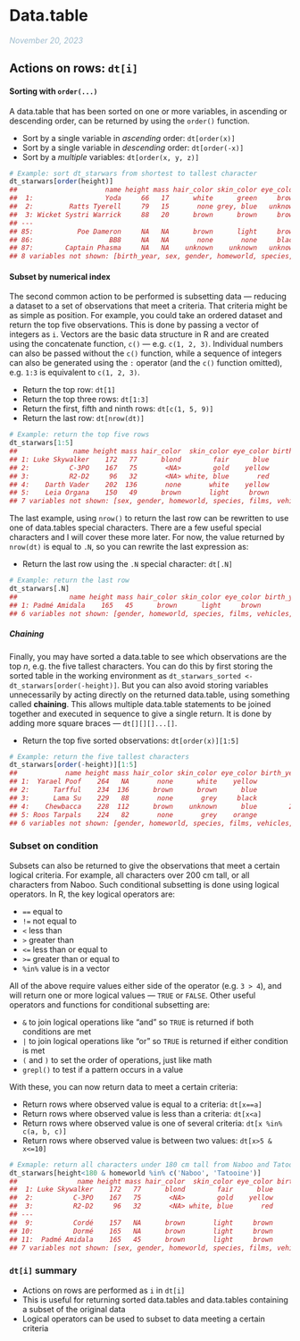 Data.table
================
<em style='color:#00508060;'>November 20, 2023</em>

<!--
- Example data
- `dt[i, j, by]` For SQL users: `from[where, select, group by]`
- Vectors & data types, lists, data frames, data tables
- creating/converting data.tables -->

## Actions on rows: `dt[i]`

#### Sorting with `order(...)`

A data.table that has been sorted on one or more variables, in ascending
or descending order, can be returned by using the `order()` function.

- Sort by a single variable in *ascending* order: `dt[order(x)]`
- Sort by a single variable in *descending* order: `dt[order(-x)]`
- Sort by a *multiple* variables: `dt[order(x, y, z)]`

``` r
# Example: sort dt_starwars from shortest to tallest character
dt_starwars[order(height)]
##                      name height mass hair_color skin_color eye_color
##  1:                  Yoda     66   17      white      green     brown
##  2:         Ratts Tyerell     79   15       none grey, blue   unknown
##  3: Wicket Systri Warrick     88   20      brown      brown     brown
## ---                                                                  
## 85:           Poe Dameron     NA   NA      brown      light     brown
## 86:                   BB8     NA   NA       none       none     black
## 87:        Captain Phasma     NA   NA    unknown    unknown   unknown
## 8 variables not shown: [birth_year, sex, gender, homeworld, species, films, vehicles, starships]
```

#### Subset by numerical index

The second common action to be performed is subsetting data — reducing a
dataset to a set of observations that meet a criteria. That criteria
might be as simple as position. For example, you could take an ordered
dataset and return the top five observations. This is done by passing a
vector of integers as `i`. Vectors are the basic data structure in R and
are created using the concatenate function, `c()` — e.g. `c(1, 2, 3)`.
Individual numbers can also be passed without the `c()` function, while
a sequence of integers can also be generated using the `:` operator (and
the `c()` function omitted), e.g. `1:3` is equivalent to `c(1, 2, 3)`.

- Return the top row: `dt[1]`
- Return the top three rows: `dt[1:3]`
- Return the first, fifth and ninth rows: `dt[c(1, 5, 9)]`
- Return the last row: `dt[nrow(dt)]`

``` r
# Example: return the top five rows
dt_starwars[1:5]
##              name height mass hair_color  skin_color eye_color birth_year
## 1: Luke Skywalker    172   77      blond        fair      blue       19.0
## 2:          C-3PO    167   75       <NA>        gold    yellow      112.0
## 3:          R2-D2     96   32       <NA> white, blue       red       33.0
## 4:    Darth Vader    202  136       none       white    yellow       41.9
## 5:    Leia Organa    150   49      brown       light     brown       19.0
## 7 variables not shown: [sex, gender, homeworld, species, films, vehicles, starships]
```

The last example, using `nrow()` to return the last row can be rewritten
to use one of data.tables special characters. There are a few useful
special characters and I will cover these more later. For now, the value
returned by `nrow(dt)` is equal to `.N`, so you can rewrite the last
expression as:

- Return the last row using the `.N` special character: `dt[.N]`

``` r
# Example: return the last row
dt_starwars[.N]
##             name height mass hair_color skin_color eye_color birth_year    sex
## 1: Padmé Amidala    165   45      brown      light     brown         46 female
## 6 variables not shown: [gender, homeworld, species, films, vehicles, starships]
```

##### Chaining

Finally, you may have sorted a data.table to see which observations are
the top *n*, e.g. the five tallest characters. You can do this by first
storing the sorted table in the working environment as
`dt_starwars_sorted <- dt_starwars[order(-height)]`. But you can also
avoid storing variables unnecessarily by acting directly on the returned
data.table, using something called **chaining**. This allows multiple
data.table statements to be joined together and executed in sequence to
give a single return. It is done by adding more square braces —
`dt[][][]...[]`.

- Return the top five sorted observations: `dt[order(x)][1:5]`

``` r
# Example: return the five tallest characters
dt_starwars[order(-height)][1:5]
##            name height mass hair_color skin_color eye_color birth_year  sex
## 1:  Yarael Poof    264   NA       none      white    yellow         NA male
## 2:      Tarfful    234  136      brown      brown      blue         NA male
## 3:      Lama Su    229   88       none       grey     black         NA male
## 4:    Chewbacca    228  112      brown    unknown      blue        200 male
## 5: Roos Tarpals    224   82       none       grey    orange         NA male
## 6 variables not shown: [gender, homeworld, species, films, vehicles, starships]
```

### Subset on condition

Subsets can also be returned to give the observations that meet a
certain logical criteria. For example, all characters over 200 cm tall,
or all characters from Naboo. Such conditional subsetting is done using
logical operators. In R, the key logical operators are:

- `==` equal to
- `!=` not equal to
- `<` less than
- `>` greater than
- `<=` less than or equal to
- `>=` greater than or equal to
- `%in%` value is in a vector

All of the above require values either side of the operator
(e.g. `3 > 4`), and will return one or more logical values — `TRUE` or
`FALSE`. Other useful operators and functions for conditional subsetting
are:

- `&` to join logical operations like “and” so `TRUE` is returned if
  both conditions are met
- `|` to join logical operations like “or” so `TRUE` is returned if
  either condition is met
- `(` and `)` to set the order of operations, just like math
- `grepl()` to test if a pattern occurs in a value

With these, you can now return data to meet a certain criteria:

- Return rows where observed value is equal to a criteria: `dt[x==a]`
- Return rows where observed value is less than a criteria: `dt[x<a]`
- Return rows where observed value is one of several criteria:
  `dt[x %in% c(a, b, c)]`
- Return rows where observed value is between two values:
  `dt[x>5 & x<=10]`

``` r
# Exmaple: return all characters under 180 cm tall from Naboo and Tatooine 
dt_starwars[height<180 & homeworld %in% c('Naboo', 'Tatooine')]
##               name height mass hair_color  skin_color eye_color birth_year
##  1: Luke Skywalker    172   77      blond        fair      blue         19
##  2:          C-3PO    167   75       <NA>        gold    yellow        112
##  3:          R2-D2     96   32       <NA> white, blue       red         33
## ---                                                                       
##  9:          Cordé    157   NA      brown       light     brown         NA
## 10:          Dormé    165   NA      brown       light     brown         NA
## 11:  Padmé Amidala    165   45      brown       light     brown         46
## 7 variables not shown: [sex, gender, homeworld, species, films, vehicles, starships]
```

### `dt[i]` summary

- Actions on rows are performed as `i` in `dt[i]`
- This is useful for returning sorted data.tables and data.tables
  containing a subset of the original data
- Logical operators can be used to subset to data meeting a certain
  criteria

<!-- 
&#10;### To add:
&#10;- select; `dt[, j]`, `.SD`
- assignment
- conditional assignment (`dt[, ifelse(...)]` and `dt[i, j]`)
- compute; `x(j)`
- group by; `by` and `keyby`
- special characters; `.SD, .N, .I ...`
- chaining
&#10;-->
